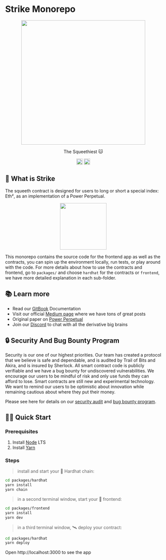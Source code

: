 # Strike Monorepo

<p align="center">
<img src="https://i.imgur.com/Iyulvqq.png" width=400>
</p>
<p align="center"> The Squeethiest 🐱 </p>
<p align="center">
  <a href="https://discord.gg/ztEuhjyaBF"> <img alt="Discord" src="https://img.shields.io/discord/590664003815211058?style=for-the-badge" height=20></a>
  <a href="https://twitter.com/opyn_"><img alt="Twitter Follow" src="https://img.shields.io/twitter/follow/opyn_?style=for-the-badge" height=20></a>
</p>

## 🤔 What is Strike

The squeeth contract is designed for users to long or short a special index: Eth², as an implementation of a Power Perpetual.

<p align="center">
<img height="150" src="https://i.imgur.com/bGue31m.png"> </img>
</p>

This monorepo contains the source code for the frontend app as well as the contracts, you can spin up the environment locally, run tests, or play around with the code. For more details about how to use the contracts and frontend, go to `packages/` and choose `hardhat` for the contracts or `frontend`, we have more detailed explanation in each sub-folder.

## 📚 Learn more

- Read our [GitBook](https://opyn.gitbook.io/squeeth/) Documentation
- Visit our official [Medium page](https://medium.com/opyn) where we have tons of great posts
- Original paper on [Power Perpetual](https://www.paradigm.xyz/2021/08/power-perpetuals/)
- Join our [Discord](https://tiny.cc/opyndiscord) to chat with all the derivative big brains


## 🔒 Security And Bug Bounty Program
Security is our one of our highest priorities. Our team has created a protocol that we believe is safe and dependable, and is audited by Trail of Bits and Akira, and is insured by Sherlock. All smart contract code is publicly verifiable and we have a bug bounty for undiscovered vulnerabilities. We encourage our users to be mindful of risk and only use funds they can afford to lose. Smart contracts are still new and experimental technology. We want to remind our users to be optimistic about innovation while remaining cautious about where they put their money.

Please see here for details on our [security audit](https://opyn.gitbook.io/squeeth/security/audits-and-insurance) and [bug bounty program](https://opyn.gitbook.io/squeeth/security/bug-bounty).


## 🏄‍♂️ Quick Start

### Prerequisites
1. Install [Node](https://nodejs.org/en/download/) LTS
1. Install [Yarn](https://classic.yarnpkg.com/en/docs/install/)

### Steps
> install and start your 👷‍ Hardhat chain:

```bash
cd packages/hardhat
yarn install
yarn chain
```

> in a second terminal window, start your 📱 frontend:

```bash
cd packages/frontend
yarn install
yarn dev
```

> in a third terminal window, 🛰 deploy your contract:

```bash
cd packages/hardhat
yarn deploy
```

Open http://localhost:3000 to see the app
